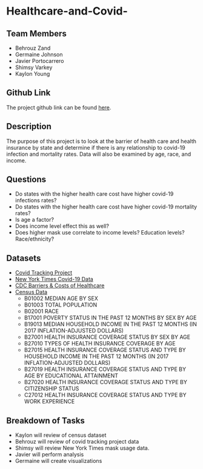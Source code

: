 # Healthcare-and-Covid-

## Team Members
* Behrouz Zand
* Germaine Johnson
* Javier Portocarrero
* Shimsy Varkey
* Kaylon Young

## Github Link
The project github link can be found [here](https://github.com/havyjavy/Healthcare-and-Covid-19). 



## Description
The purpose of this project is to look at the barrier of health care and health insurance by state and determine if there is any relationship to covid-19 infection and mortality rates.  Data will also be examined by age, race, and income.

## Questions
* Do states with the higher health care cost have higher covid-19 infections rates?
* Do states with the higher health care cost have higher covid-19 mortality rates?
* Is age a factor?
* Does income level effect this as well?
* Does higher mask use correlate to income levels? Education levels? Race/ethnicity?

## Datasets
* [Covid Tracking Project](https://covidtracking.com/data/api)
* [New York Times Covid-19 Data](https://github.com/nytimes/covid-19-data)
* [CDC Barriers & Costs of Healthcare](https://github.com/nytimes/covid-19-data)
* [Census Data](https://www.census.gov/data/developers/data-sets/acs-5year.html)
    * B01002	MEDIAN AGE BY SEX
    * B01003	TOTAL POPULATION
    * B02001	RACE
    * B17001	POVERTY STATUS IN THE PAST 12 MONTHS BY SEX BY AGE
    * B19013	MEDIAN HOUSEHOLD INCOME IN THE PAST 12 MONTHS (IN 2017 INFLATION-ADJUSTED DOLLARS)
    * B27001	HEALTH INSURANCE COVERAGE STATUS BY SEX BY AGE
    * B27010	TYPES OF HEALTH INSURANCE COVERAGE BY AGE
    * B27015	HEALTH INSURANCE COVERAGE STATUS AND TYPE BY HOUSEHOLD INCOME IN THE PAST 12 MONTHS (IN 2017 INFLATION-ADJUSTED DOLLARS)
    * B27019	HEALTH INSURANCE COVERAGE STATUS AND TYPE BY AGE BY EDUCATIONAL ATTAINMENT
    * B27020	HEALTH INSURANCE COVERAGE STATUS AND TYPE BY CITIZENSHIP STATUS
    * C27012	HEALTH INSURANCE COVERAGE STATUS AND TYPE BY WORK EXPERIENCE

## Breakdown of Tasks
* Kaylon will review of census dataset
* Behrouz will review of covid tracking project data
* Shimsy will review New York Times mask usage data.
* Javier will perform analysis
* Germaine will create visualizations

